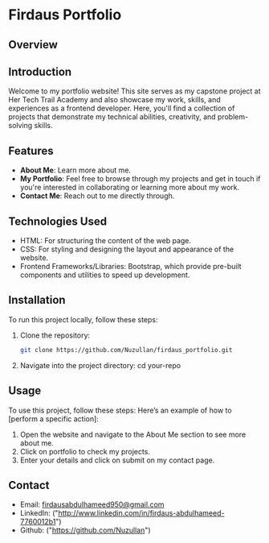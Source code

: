 
# Firdaus Portfolio

## Overview

## Introduction

Welcome to my portfolio website! This site serves as my capstone project at Her Tech Trail Academy and also showcase my work, skills, and experiences as a frontend developer.
 Here, you'll find a collection of projects that demonstrate my technical abilities, creativity, and problem-solving skills.


## Features
- **About Me**: Learn more about me.
- **My Portfolio**: Feel free to browse through my projects and get in touch if you're interested in collaborating or learning more about my work.
- **Contact Me**: Reach out to me directly through.

## Technologies Used
- HTML: For structuring the content of the web page.
- CSS: For styling and designing the layout and appearance of the website.
- Frontend Frameworks/Libraries: Bootstrap, which provide pre-built components and utilities to speed up development.


## Installation
To run this project locally, follow these steps:

1. Clone the repository:

   ```bash
   git clone https://github.com/Nuzullan/firdaus_portfolio.git
 2. Navigate into the project directory: cd your-repo


## Usage
To use this project, follow these steps:
Here’s an example of how to [perform a specific action]:

1. Open the website and navigate to the About Me section to see more about me.
2. Click on portfolio to check my projects.
3. Enter your details and click on submit on my contact page.


## Contact
- Email: firdausabdulhameed950@gmail.com
- LinkedIn: ("http://www.linkedin.com/in/firdaus-abdulhameed-7760012b1")
- Github: ("https://github.com/Nuzullan")

